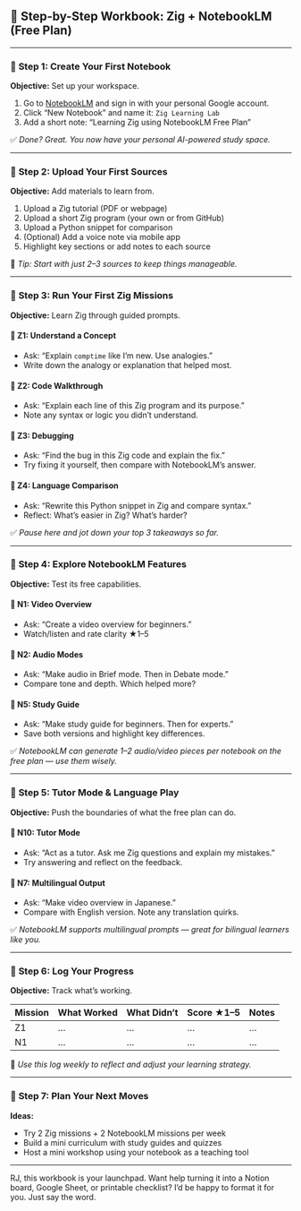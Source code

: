 ## 🧠 **Step-by-Step Workbook: Zig + NotebookLM (Free Plan)**

---

### 🔹 **Step 1: Create Your First Notebook**

**Objective:** Set up your workspace.

1. Go to [NotebookLM](https://notebooklm.google.com) and sign in with your personal Google account.  
2. Click “New Notebook” and name it: `Zig Learning Lab`  
3. Add a short note: “Learning Zig using NotebookLM Free Plan”

✅ *Done? Great. You now have your personal AI-powered study space.*

---

### 🔹 **Step 2: Upload Your First Sources**

**Objective:** Add materials to learn from.

1. Upload a Zig tutorial (PDF or webpage)  
2. Upload a short Zig program (your own or from GitHub)  
3. Upload a Python snippet for comparison  
4. (Optional) Add a voice note via mobile app  
5. Highlight key sections or add notes to each source

📝 *Tip: Start with just 2–3 sources to keep things manageable.*

---

### 🔹 **Step 3: Run Your First Zig Missions**

**Objective:** Learn Zig through guided prompts.

#### 🧪 Z1: Understand a Concept  
- Ask: “Explain `comptime` like I’m new. Use analogies.”  
- Write down the analogy or explanation that helped most.

#### 🧪 Z2: Code Walkthrough  
- Ask: “Explain each line of this Zig program and its purpose.”  
- Note any syntax or logic you didn’t understand.

#### 🧪 Z3: Debugging  
- Ask: “Find the bug in this Zig code and explain the fix.”  
- Try fixing it yourself, then compare with NotebookLM’s answer.

#### 🧪 Z4: Language Comparison  
- Ask: “Rewrite this Python snippet in Zig and compare syntax.”  
- Reflect: What’s easier in Zig? What’s harder?

✅ *Pause here and jot down your top 3 takeaways so far.*

---

### 🔹 **Step 4: Explore NotebookLM Features**

**Objective:** Test its free capabilities.

#### 🚀 N1: Video Overview  
- Ask: “Create a video overview for beginners.”  
- Watch/listen and rate clarity ★1–5

#### 🚀 N2: Audio Modes  
- Ask: “Make audio in Brief mode. Then in Debate mode.”  
- Compare tone and depth. Which helped more?

#### 🚀 N5: Study Guide  
- Ask: “Make study guide for beginners. Then for experts.”  
- Save both versions and highlight key differences.

✅ *NotebookLM can generate 1–2 audio/video pieces per notebook on the free plan — use them wisely.*

---

### 🔹 **Step 5: Tutor Mode & Language Play**

**Objective:** Push the boundaries of what the free plan can do.

#### 🚀 N10: Tutor Mode  
- Ask: “Act as a tutor. Ask me Zig questions and explain my mistakes.”  
- Try answering and reflect on the feedback.

#### 🚀 N7: Multilingual Output  
- Ask: “Make video overview in Japanese.”  
- Compare with English version. Note any translation quirks.

✅ *NotebookLM supports multilingual prompts — great for bilingual learners like you.*

---

### 🔹 **Step 6: Log Your Progress**

**Objective:** Track what’s working.

| Mission | What Worked | What Didn’t | Score ★1–5 | Notes |
|--------|-------------|-------------|------------|-------|
| Z1 | … | … | … | … |
| N1 | … | … | … | … |

📝 *Use this log weekly to reflect and adjust your learning strategy.*

---

### 🔹 **Step 7: Plan Your Next Moves**

**Ideas:**
- Try 2 Zig missions + 2 NotebookLM missions per week  
- Build a mini curriculum with study guides and quizzes  
- Host a mini workshop using your notebook as a teaching tool

---

RJ, this workbook is your launchpad. Want help turning it into a Notion board, Google Sheet, or printable checklist? I’d be happy to format it for you. Just say the word.